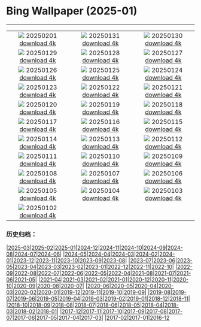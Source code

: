 # Bing Wallpaper (2025-01)
**************
| | | |
|:-:|:-:|:-:|
| ![](https://www.bing.com/th?id=OHR.DeerForest_FR-FR6532705920_1920x1080.jpg) 20250201 [download 4k](https://www.bing.com/th?id=OHR.DeerForest_FR-FR6532705920_UHD.jpg) | ![](https://www.bing.com/th?id=OHR.PlainsZebra_FR-FR3265795603_1920x1080.jpg) 20250131 [download 4k](https://www.bing.com/th?id=OHR.PlainsZebra_FR-FR3265795603_UHD.jpg) | ![](https://www.bing.com/th?id=OHR.OrdesaSpain_FR-FR2730396570_1920x1080.jpg) 20250130 [download 4k](https://www.bing.com/th?id=OHR.OrdesaSpain_FR-FR2730396570_UHD.jpg) |
| ![](https://www.bing.com/th?id=OHR.LunarDragon_FR-FR2196981779_1920x1080.jpg) 20250129 [download 4k](https://www.bing.com/th?id=OHR.LunarDragon_FR-FR2196981779_UHD.jpg) | ![](https://www.bing.com/th?id=OHR.FlyingOwl_FR-FR1750905079_1920x1080.jpg) 20250128 [download 4k](https://www.bing.com/th?id=OHR.FlyingOwl_FR-FR1750905079_UHD.jpg) | ![](https://www.bing.com/th?id=OHR.ParisSnow_FR-FR5265906192_1920x1080.jpg) 20250127 [download 4k](https://www.bing.com/th?id=OHR.ParisSnow_FR-FR5265906192_UHD.jpg) |
| ![](https://www.bing.com/th?id=OHR.FrostedBeech_FR-FR8535589917_1920x1080.jpg) 20250126 [download 4k](https://www.bing.com/th?id=OHR.FrostedBeech_FR-FR8535589917_UHD.jpg) | ![](https://www.bing.com/th?id=OHR.PortoSunset_FR-FR7243507947_1920x1080.jpg) 20250125 [download 4k](https://www.bing.com/th?id=OHR.PortoSunset_FR-FR7243507947_UHD.jpg) | ![](https://www.bing.com/th?id=OHR.IcelandGeyser_FR-FR6775594395_1920x1080.jpg) 20250124 [download 4k](https://www.bing.com/th?id=OHR.IcelandGeyser_FR-FR6775594395_UHD.jpg) |
| ![](https://www.bing.com/th?id=OHR.DeerValley_FR-FR5592642570_1920x1080.jpg) 20250123 [download 4k](https://www.bing.com/th?id=OHR.DeerValley_FR-FR5592642570_UHD.jpg) | ![](https://www.bing.com/th?id=OHR.PetraMonastery_FR-FR1072501086_1920x1080.jpg) 20250122 [download 4k](https://www.bing.com/th?id=OHR.PetraMonastery_FR-FR1072501086_UHD.jpg) | ![](https://www.bing.com/th?id=OHR.ColourfulBlueMonday_FR-FR0873171314_1920x1080.jpg) 20250121 [download 4k](https://www.bing.com/th?id=OHR.ColourfulBlueMonday_FR-FR0873171314_UHD.jpg) |
| ![](https://www.bing.com/th?id=OHR.BubbleLake_FR-FR0545944347_1920x1080.jpg) 20250120 [download 4k](https://www.bing.com/th?id=OHR.BubbleLake_FR-FR0545944347_UHD.jpg) | ![](https://www.bing.com/th?id=OHR.NeptunesGrotto_FR-FR0309930376_1920x1080.jpg) 20250119 [download 4k](https://www.bing.com/th?id=OHR.NeptunesGrotto_FR-FR0309930376_UHD.jpg) | ![](https://www.bing.com/th?id=OHR.WhiteSandsNP_FR-FR0107552593_1920x1080.jpg) 20250118 [download 4k](https://www.bing.com/th?id=OHR.WhiteSandsNP_FR-FR0107552593_UHD.jpg) |
| ![](https://www.bing.com/th?id=OHR.PelicanPortrait_FR-FR5861205489_1920x1080.jpg) 20250117 [download 4k](https://www.bing.com/th?id=OHR.PelicanPortrait_FR-FR5861205489_UHD.jpg) | ![](https://www.bing.com/th?id=OHR.PinnaclesPeaks_FR-FR5164595445_1920x1080.jpg) 20250116 [download 4k](https://www.bing.com/th?id=OHR.PinnaclesPeaks_FR-FR5164595445_UHD.jpg) | ![](https://www.bing.com/th?id=OHR.MuseumCourt_FR-FR4239916080_1920x1080.jpg) 20250115 [download 4k](https://www.bing.com/th?id=OHR.MuseumCourt_FR-FR4239916080_UHD.jpg) |
| ![](https://www.bing.com/th?id=OHR.CadizSpain_FR-FR2616000691_1920x1080.jpg) 20250114 [download 4k](https://www.bing.com/th?id=OHR.CadizSpain_FR-FR2616000691_UHD.jpg) | ![](https://www.bing.com/th?id=OHR.CoastalWales_FR-FR2215820217_1920x1080.jpg) 20250113 [download 4k](https://www.bing.com/th?id=OHR.CoastalWales_FR-FR2215820217_UHD.jpg) | ![](https://www.bing.com/th?id=OHR.CrescentTail_FR-FR1748387679_1920x1080.jpg) 20250112 [download 4k](https://www.bing.com/th?id=OHR.CrescentTail_FR-FR1748387679_UHD.jpg) |
| ![](https://www.bing.com/th?id=OHR.MeknesMorocco_FR-FR1385030402_1920x1080.jpg) 20250111 [download 4k](https://www.bing.com/th?id=OHR.MeknesMorocco_FR-FR1385030402_UHD.jpg) | ![](https://www.bing.com/th?id=OHR.DayTintin_FR-FR0911497926_1920x1080.jpg) 20250110 [download 4k](https://www.bing.com/th?id=OHR.DayTintin_FR-FR0911497926_UHD.jpg) | ![](https://www.bing.com/th?id=OHR.NamibiaDunes_FR-FR3454752206_1920x1080.jpg) 20250109 [download 4k](https://www.bing.com/th?id=OHR.NamibiaDunes_FR-FR3454752206_UHD.jpg) |
| ![](https://www.bing.com/th?id=OHR.GreatWallStairs_FR-FR2831168051_1920x1080.jpg) 20250108 [download 4k](https://www.bing.com/th?id=OHR.GreatWallStairs_FR-FR2831168051_UHD.jpg) | ![](https://www.bing.com/th?id=OHR.BouldersNZ_FR-FR2503535078_1920x1080.jpg) 20250107 [download 4k](https://www.bing.com/th?id=OHR.BouldersNZ_FR-FR2503535078_UHD.jpg) | ![](https://www.bing.com/th?id=OHR.RavennaBasilica_FR-FR1984355211_1920x1080.jpg) 20250106 [download 4k](https://www.bing.com/th?id=OHR.RavennaBasilica_FR-FR1984355211_UHD.jpg) |
| ![](https://www.bing.com/th?id=OHR.PlumParakeet_FR-FR1766885015_1920x1080.jpg) 20250105 [download 4k](https://www.bing.com/th?id=OHR.PlumParakeet_FR-FR1766885015_UHD.jpg) | ![](https://www.bing.com/th?id=OHR.VietnamFalls_FR-FR1506770845_1920x1080.jpg) 20250104 [download 4k](https://www.bing.com/th?id=OHR.VietnamFalls_FR-FR1506770845_UHD.jpg) | ![](https://www.bing.com/th?id=OHR.TolkienOxford_FR-FR1207092725_1920x1080.jpg) 20250103 [download 4k](https://www.bing.com/th?id=OHR.TolkienOxford_FR-FR1207092725_UHD.jpg) |
| ![](https://www.bing.com/th?id=OHR.AlpsSunset_FR-FR0523137668_1920x1080.jpg) 20250102 [download 4k](https://www.bing.com/th?id=OHR.AlpsSunset_FR-FR0523137668_UHD.jpg) |  |  |

### 历史归档：

|[2025-03](/../2025-03/2025-03.md)|[2025-02](/../2025-02/2025-02.md)|[2025-01](/2025-01.md)|[2024-12](/../2024-12/2024-12.md)|[2024-11](/../2024-11/2024-11.md)|[2024-10](/../2024-10/2024-10.md)|[2024-09](/../2024-09/2024-09.md)|[2024-08](/../2024-08/2024-08.md)|[2024-07](/../2024-07/2024-07.md)|[2024-06](/../2024-06/2024-06.md)|
|[2024-05](/../2024-05/2024-05.md)|[2024-04](/../2024-04/2024-04.md)|[2024-03](/../2024-03/2024-03.md)|[2024-02](/../2024-02/2024-02.md)|[2024-01](/../2024-01/2024-01.md)|[2023-12](/../2023-12/2023-12.md)|[2023-11](/../2023-11/2023-11.md)|[2023-10](/../2023-10/2023-10.md)|[2023-09](/../2023-09/2023-09.md)|[2023-08](/../2023-08/2023-08.md)|
|[2023-07](/../2023-07/2023-07.md)|[2023-06](/../2023-06/2023-06.md)|[2023-05](/../2023-05/2023-05.md)|[2023-04](/../2023-04/2023-04.md)|[2023-03](/../2023-03/2023-03.md)|[2023-02](/../2023-02/2023-02.md)|[2023-01](/../2023-01/2023-01.md)|[2022-12](/../2022-12/2022-12.md)|[2022-11](/../2022-11/2022-11.md)|[2022-10](/../2022-10/2022-10.md)|
|[2022-09](/../2022-09/2022-09.md)|[2022-08](/../2022-08/2022-08.md)|[2022-07](/../2022-07/2022-07.md)|[2022-06](/../2022-06/2022-06.md)|[2022-05](/../2022-05/2022-05.md)|[2022-04](/../2022-04/2022-04.md)|[2021-08](/../2021-08/2021-08.md)|[2021-07](/../2021-07/2021-07.md)|[2021-06](/../2021-06/2021-06.md)|[2021-05](/../2021-05/2021-05.md)|
|[2021-04](/../2021-04/2021-04.md)|[2021-03](/../2021-03/2021-03.md)|[2021-02](/../2021-02/2021-02.md)|[2021-01](/../2021-01/2021-01.md)|[2020-12](/../2020-12/2020-12.md)|[2020-11](/../2020-11/2020-11.md)|[2020-10](/../2020-10/2020-10.md)|[2020-09](/../2020-09/2020-09.md)|[2020-08](/../2020-08/2020-08.md)|[2020-07](/../2020-07/2020-07.md)|
|[2020-06](/../2020-06/2020-06.md)|[2020-05](/../2020-05/2020-05.md)|[2020-04](/../2020-04/2020-04.md)|[2020-03](/../2020-03/2020-03.md)|[2020-02](/../2020-02/2020-02.md)|[2020-01](/../2020-01/2020-01.md)|[2019-12](/../2019-12/2019-12.md)|[2019-11](/../2019-11/2019-11.md)|[2019-10](/../2019-10/2019-10.md)|[2019-09](/../2019-09/2019-09.md)|
|[2019-08](/../2019-08/2019-08.md)|[2019-07](/../2019-07/2019-07.md)|[2019-06](/../2019-06/2019-06.md)|[2019-05](/../2019-05/2019-05.md)|[2019-04](/../2019-04/2019-04.md)|[2019-03](/../2019-03/2019-03.md)|[2019-02](/../2019-02/2019-02.md)|[2019-01](/../2019-01/2019-01.md)|[2018-12](/../2018-12/2018-12.md)|[2018-11](/../2018-11/2018-11.md)|
|[2018-10](/../2018-10/2018-10.md)|[2018-09](/../2018-09/2018-09.md)|[2018-08](/../2018-08/2018-08.md)|[2018-07](/../2018-07/2018-07.md)|[2018-06](/../2018-06/2018-06.md)|[2018-05](/../2018-05/2018-05.md)|[2018-04](/../2018-04/2018-04.md)|[2018-03](/../2018-03/2018-03.md)|[2018-02](/../2018-02/2018-02.md)|[2018-01](/../2018-01/2018-01.md)|
|[2017-12](/../2017-12/2017-12.md)|[2017-11](/../2017-11/2017-11.md)|[2017-10](/../2017-10/2017-10.md)|[2017-09](/../2017-09/2017-09.md)|[2017-08](/../2017-08/2017-08.md)|[2017-07](/../2017-07/2017-07.md)|[2017-06](/../2017-06/2017-06.md)|[2017-05](/../2017-05/2017-05.md)|[2017-04](/../2017-04/2017-04.md)|[2017-03](/../2017-03/2017-03.md)|
|[2017-02](/../2017-02/2017-02.md)|[2017-01](/../2017-01/2017-01.md)|[2016-12](/../2016-12/2016-12.md)